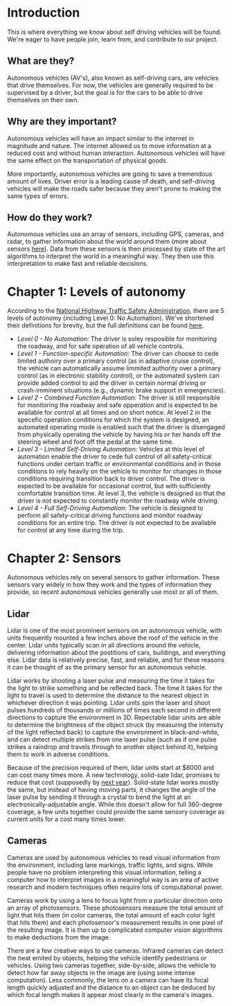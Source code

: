 # Introduction
This is where everything we know about self driving vehicles will be found. We're eager to have people join, learn from, and contribute to our project.

## What are they?

Autonomous vehicles (AV's), also known as self-driving cars, are vehicles that drive themselves. For now, the vehicles are generally required to be supervised by a driver, but the goal is for the cars to be able to drive themselves on their own.

## Why are they important?

Autonomous vehicles will have an impact similar to the internet in magnitude and nature. The internet allowed us to move information at a reduced cost and without human interaction. Autonomous vehicles will have the same effect on the transportation of physical goods.

More importantly, autonomous vehicles are going to save a tremendous amount of lives. Driver error is a leading cause of death, and self-driving vehicles will make the roads safer because they aren't prone to making the same types of errors.

## How do they work?

Autonomous vehicles use an array of sensors, including GPS, cameras, and radar, to gather information about the world around them (more about sensors [here](TODO)). Data from these sensors is then processed by state of the art algorithms to interpret the world in a meaningful way. They then use this interpretation to make fast and reliable decisions.

# Chapter 1: Levels of autonomy

According to the [National Highway Traffic Safety Administration](http://www.nhtsa.gov/), there are 5 levels of autonomy (including Level 0: No Automation). We've shortened their definitions for brevity, but the full definitions can be found [here](http://www.nhtsa.gov/staticfiles/rulemaking/pdf/Automated_Vehicles_Policy.pdf).

* *Level 0 - No Automation:* The driver is soley resposible for monitoring the roadway, and for safe operation of all vehicle controls.
* *Level 1 - Function-specific Automation:* The driver can choose to cede limited authoiry over a primary control (as in adaptive cruise control), the vehicle can automatically assume limmited authority over a primary control (as in electronic stability control), or the automated system can provide added control to aid the driver in certain normal driving or crash-imminent situations (e.g., dynamic brake support in emergencies).
* *Level 2 - Combined Function Automation:* The driver is still responsible for monitoring the roadway and safe opperation and is expected to be available for control at all times and on short notice. At level 2 in the specefic operation conditions for which the system is designed, an automated operating mode is enabled such that the driver is disengaged from physically operating the vehicle by having his or her hands off the steering wheel and foot off the pedal at the same time.
* *Level 3 - Limited Self-Driving Automation:* Vehicles at this level of automation enable the driver to cede full control of all safety-critical functions under certain traffic or environmental conditions and in those conditions to rely heavily on the vehicle to monitor for changes in those conditions requiring transition back to driver control. The driver is expected to be available for occasional control, but with sufficiently comfortable transition time. At level 3, the vehicle is designed so that the driver is not expected to constantly monitor the roadway while driving.
* *Level 4 - Full Self-Driving Automation:* The vehicle is designed to perform all safety-critical driving functions and monitor roadway conditions for an entire trip. The driver is not expected to be available for control at any time during the trip.

# Chapter 2: Sensors

Autonomous vehicles rely on several sensors to gather information. These sensors vary widely in how they work and the types of information they provide, so recent autonomous vehicles generally use most or all of them.

## Lidar
Lidar is one of the most prominent sensors on an autonomous vehicle, with units frequently mounted a few inches above the roof of the vehicle in the center. Lidar units typically scan in all directions around the vehicle, delivering information about the postitions of cars, buildings, and everything else. Lidar data is relatively precise, fast, and reliable, and for these reasons it can be thought of as the primary sensor for an autonomous vehicle.

Lidar works by shooting a laser pulse and measuring the time it takes for the light to strike something and be reflected back. The time it takes for the light to travel is used to determine the distance to the nearest object in whichever direction it was pointing. Lidar units spin the laser and shoot pulses hundreds of thousands or millions of times each second in different directions to capture the environment in 3D. Repectable lidar units are able to determine the brightness of the object struck (by measuring the intensity of the light reflected back) to capture the environment in black-and-white, and can detect multiple strikes from one laser pulse (such as if one pulse strikes a raindrop and travels through to another object behind it), helping them to work in adverse conditions.

Because of the precision required of them, lidar units start at $8000 and can cost many times more. A new technology, solid-sate lidar, promises to reduce that cost (supposedly by [next year](http://spectrum.ieee.org/cars-that-think/transportation/sensors/quanergy-solid-state-lidar)). Solid-state lidar works mostly the same, but instead of having moving parts, it changes the angle of the laser pulse by sending it through a crystal to bend the light at an electronically-adjustable angle. While this doesn't allow for full 360-degree coverage, a few units together could provide the same sensory coverage as current units for a cost many times lower.

## Cameras
Cameras are used by autonomous vehicles to read visual information from the environment, including lane markings, traffic lights, and signs. While people have no problem interpreting this visual information, telling a computer how to interpret images in a meaningful way is an area of active research and modern techniques often require lots of computational power.

Cameras work by using a lens to focus light from a particular direction onto an array of photosensors. These photosensors measure the total amount of light that hits them (in color cameras, the total amount of each color light that hits them) and each photosensor's measurement results in one pixel of the resulting image. It is then up to complicated computer vision algorithms to make deductions from the image.

There are a few creative ways to use cameras. Infrared cameras can detect the heat emited by objects, helping the vehicle identify pedestrians or vehicles. Using two cameras together, side-by-side, allows the vehicle to detect how far away objects in the image are (using some intense computation). Less commonly, the lens on a camera can have its focal length quickly adjusted and the distance to an object can be deduced by which focal length makes it appear most clearly in the camera's images.

